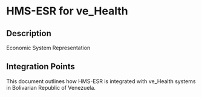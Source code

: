 # HMS-ESR for ve_Health

## Description

Economic System Representation

## Integration Points

This document outlines how HMS-ESR is integrated with ve_Health systems in Bolivarian Republic of Venezuela.
